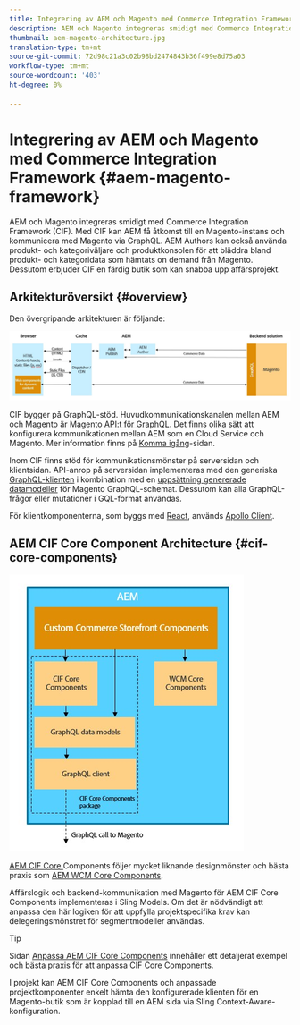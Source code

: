 ```yaml
---
title: Integrering av AEM och Magento med Commerce Integration Framework
description: AEM och Magento integreras smidigt med Commerce Integration Framework (CIF). Med CIF kan AEM få åtkomst till en Magento-instans och kommunicera med Magento via GraphQL. AEM Authors kan också använda produkt- och kategoriväljare och produktkonsolen för att bläddra bland produkt- och kategoridata som hämtats on demand från Magento. Dessutom erbjuder CIF en färdig butik som kan snabba upp affärsprojekt.
thumbnail: aem-magento-architecture.jpg
translation-type: tm+mt
source-git-commit: 72d98c21a3c02b98bd2474843b36f499e8d75a03
workflow-type: tm+mt
source-wordcount: '403'
ht-degree: 0%

---
```



# Integrering av AEM och Magento med Commerce Integration Framework {#aem-magento-framework}

AEM och Magento integreras smidigt med Commerce Integration Framework (CIF). Med CIF kan AEM få åtkomst till en Magento-instans och kommunicera med Magento via GraphQL. AEM Authors kan också använda produkt- och kategoriväljare och produktkonsolen för att bläddra bland produkt- och kategoridata som hämtats on demand från Magento. Dessutom erbjuder CIF en färdig butik som kan snabba upp affärsprojekt.

## Arkitekturöversikt {#overview}

Den övergripande arkitekturen är följande:

![CIF-arkitekturöversikt](../assets/AEM_Magento_Architecture.JPG)

CIF bygger på GraphQL-stöd. Huvudkommunikationskanalen mellan AEM och Magento är Magento [API:t för GraphQL](https://devdocs.magento.com/guides/v2.4/graphql/). Det finns olika sätt att konfigurera kommunikationen mellan AEM som en Cloud Service och Magento. Mer information finns på [Komma igång](../getting-started.md)-sidan.

Inom CIF finns stöd för kommunikationsmönster på serversidan och klientsidan.
API-anrop på serversidan implementeras med den generiska [GraphQL-klienten](https://github.com/adobe/commerce-cif-graphql-client) i kombination med en [uppsättning genererade datamodeller](https://github.com/adobe/commerce-cif-magento-graphql) för Magento GraphQL-schemat. Dessutom kan alla GraphQL-frågor eller mutationer i GQL-format användas.

För klientkomponenterna, som byggs med [React](https://reactjs.org/), används [Apollo Client](https://www.apollographql.com/docs/react/).

## AEM CIF Core Component Architecture {#cif-core-components}

![AEM CIF Core Component Architecture](../assets/cif-component-architecture.jpg)

[AEM CIF Core ](https://github.com/adobe/aem-core-cif-components) Components följer mycket liknande designmönster och bästa praxis som  [AEM WCM Core Components](https://github.com/adobe/aem-core-wcm-components).

Affärslogik och backend-kommunikation med Magento för AEM CIF Core Components implementeras i Sling Models. Om det är nödvändigt att anpassa den här logiken för att uppfylla projektspecifika krav kan delegeringsmönstret för segmentmodeller användas.

>[!TIP]
>
>Sidan [Anpassa AEM CIF Core Components](../customizing/customize-cif-components.md) innehåller ett detaljerat exempel och bästa praxis för att anpassa CIF Core Components.

I projekt kan AEM CIF Core Components och anpassade projektkomponenter enkelt hämta den konfigurerade klienten för en Magento-butik som är kopplad till en AEM sida via Sling Context-Aware-konfiguration.
